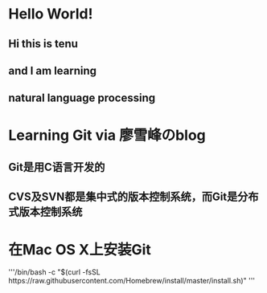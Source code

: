 <h1>Hello World!</h1>

<h2>Hi this is tenu</h2>
<h2>and I am learning</h2>
<h2>natural language processing</h2>

  <h1>Learning Git via 廖雪峰のblog</h1>
  
<h2>Git是用C语言开发的</h2>
  <h2>CVS及SVN都是集中式的版本控制系统，而Git是分布式版本控制系统</h2>
  <h1>在Mac OS X上安装Git</h1>
'''/bin/bash -c "$(curl -fsSL https://raw.githubusercontent.com/Homebrew/install/master/install.sh)"
'''
